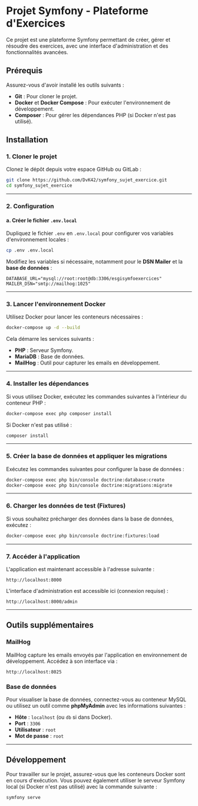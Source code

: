 # Projet Symfony - Plateforme d'Exercices

Ce projet est une plateforme Symfony permettant de créer, gérer et résoudre des exercices, avec une interface d'administration et des fonctionnalités avancées.

## Prérequis

Assurez-vous d'avoir installé les outils suivants :

- **Git** : Pour cloner le projet.
- **Docker** et **Docker Compose** : Pour exécuter l'environnement de développement.
- **Composer** : Pour gérer les dépendances PHP (si Docker n'est pas utilisé).

## Installation

### 1. Cloner le projet

Clonez le dépôt depuis votre espace GitHub ou GitLab :

```bash
git clone https://github.com/DvK42/symfony_sujet_exercice.git
cd symfony_sujet_exercice
```

---

### 2. Configuration

#### a. Créer le fichier `.env.local`

Dupliquez le fichier `.env` en `.env.local` pour configurer vos variables d'environnement locales :

```bash
cp .env .env.local
```

Modifiez les variables si nécessaire, notamment pour le **DSN Mailer** et la **base de données** :

```
DATABASE_URL="mysql://root:root@db:3306/esgisymfoexercices"
MAILER_DSN="smtp://mailhog:1025"
```

---

### 3. Lancer l'environnement Docker

Utilisez Docker pour lancer les conteneurs nécessaires :

```bash
docker-compose up -d --build
```

Cela démarre les services suivants :

- **PHP** : Serveur Symfony.
- **MariaDB** : Base de données.
- **MailHog** : Outil pour capturer les emails en développement.

---

### 4. Installer les dépendances

Si vous utilisez Docker, exécutez les commandes suivantes à l'intérieur du conteneur PHP :

```bash
docker-compose exec php composer install
```

Si Docker n'est pas utilisé :

```bash
composer install
```

---

### 5. Créer la base de données et appliquer les migrations

Exécutez les commandes suivantes pour configurer la base de données :

```bash
docker-compose exec php bin/console doctrine:database:create
docker-compose exec php bin/console doctrine:migrations:migrate
```

---

### 6. Charger les données de test (Fixtures)

Si vous souhaitez précharger des données dans la base de données, exécutez :

```bash
docker-compose exec php bin/console doctrine:fixtures:load
```

---

### 7. Accéder à l'application

L'application est maintenant accessible à l'adresse suivante :

```
http://localhost:8000
```

L'interface d'administration est accessible ici (connexion requise) :

```
http://localhost:8000/admin
```

---

## Outils supplémentaires

### MailHog

MailHog capture les emails envoyés par l'application en environnement de développement. Accédez à son interface via :

```
http://localhost:8025
```

### Base de données

Pour visualiser la base de données, connectez-vous au conteneur MySQL ou utilisez un outil comme **phpMyAdmin** avec les informations suivantes :

- **Hôte** : `localhost` (ou `db` si dans Docker).
- **Port** : `3306`
- **Utilisateur** : `root`
- **Mot de passe** : `root`

---

## Développement

Pour travailler sur le projet, assurez-vous que les conteneurs Docker sont en cours d'exécution. Vous pouvez également utiliser le serveur Symfony local (si Docker n'est pas utilisé) avec la commande suivante :

```bash
symfony serve
```
